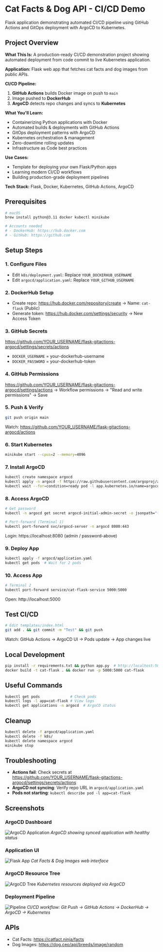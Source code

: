 # Cat Facts & Dog API - CI/CD Demo

Flask application demonstrating automated CI/CD pipeline using GitHub Actions and GitOps deployment with ArgoCD to Kubernetes.

## Project Overview

**What This Is:** A production-ready CI/CD demonstration project showing automated deployment from code commit to live Kubernetes application.

**Application:** Flask web app that fetches cat facts and dog images from public APIs.

**CI/CD Pipeline:**

1. **GitHub Actions** builds Docker image on push to `main`
2. Image pushed to **DockerHub**
3. **ArgoCD** detects repo changes and syncs to **Kubernetes**

**What You'll Learn:**

- Containerizing Python applications with Docker
- Automated builds & deployments with GitHub Actions
- GitOps deployment patterns with ArgoCD
- Kubernetes orchestration & management
- Zero-downtime rolling updates
- Infrastructure as Code best practices

**Use Cases:**

- Template for deploying your own Flask/Python apps
- Learning modern CI/CD workflows
- Building production-grade deployment pipelines

**Tech Stack:** Flask, Docker, Kubernetes, GitHub Actions, ArgoCD

## Prerequisites

```bash
# macOS
brew install python@3.11 docker kubectl minikube

# Accounts needed
# - DockerHub: https://hub.docker.com
# - GitHub: https://github.com
```

## Setup Steps

### 1. Configure Files

- Edit `k8s/deployment.yaml`: Replace `YOUR_DOCKERHUB_USERNAME`
- Edit `argocd/application.yaml`: Replace `YOUR_GITHUB_USERNAME`

### 2. DockerHub Setup

- Create repo: https://hub.docker.com/repository/create → Name: `cat-flask` (Public)
- Generate token: https://hub.docker.com/settings/security → New Access Token

### 3. GitHub Secrets

https://github.com/YOUR_USERNAME/flask-gitactions-argocd/settings/secrets/actions

- `DOCKER_USERNAME` = your-dockerhub-username
- `DOCKER_PASSWORD` = your-dockerhub-token

### 4. GitHub Permissions

https://github.com/YOUR_USERNAME/flask-gitactions-argocd/settings/actions
→ Workflow permissions → "Read and write permissions" → Save

### 5. Push & Verify

```bash
git push origin main
```

Watch: https://github.com/YOUR_USERNAME/flask-gitactions-argocd/actions

### 6. Start Kubernetes

```bash
minikube start --cpus=2 --memory=4096
```

### 7. Install ArgoCD

```bash
kubectl create namespace argocd
kubectl apply -n argocd -f https://raw.githubusercontent.com/argoproj/argo-cd/stable/manifests/install.yaml
kubectl wait --for=condition=ready pod -l app.kubernetes.io/name=argocd-server -n argocd --timeout=300s
```

### 8. Access ArgoCD

```bash
# Get password
kubectl -n argocd get secret argocd-initial-admin-secret -o jsonpath="{.data.password}" | base64 -d

# Port-forward (Terminal 1)
kubectl port-forward svc/argocd-server -n argocd 8080:443
```

Login: https://localhost:8080 (admin / password-above)

### 9. Deploy App

```bash
kubectl apply -f argocd/application.yaml
kubectl get pods  # Wait for 2 pods
```

### 10. Access App

```bash
# Terminal 2
kubectl port-forward service/cat-flask-service 5000:5000
```

Open: http://localhost:5000

## Test CI/CD

```bash
# Edit templates/index.html
git add . && git commit -m "Test" && git push
```

Watch: GitHub Actions → ArgoCD UI → Pods update → App changes live

## Local Development

```bash
pip install -r requirements.txt && python app.py  # http://localhost:5000
docker build -t cat-flask . && docker run -p 5000:5000 cat-flask
```

## Useful Commands

```bash
kubectl get pods              # Check pods
kubectl logs -l app=cat-flask # View logs
kubectl get applications -n argocd  # ArgoCD status
```

## Cleanup

```bash
kubectl delete -f argocd/application.yaml
kubectl delete -f k8s/
kubectl delete namespace argocd
minikube stop
```

## Troubleshooting

- **Actions fail**: Check secrets at https://github.com/YOUR_USERNAME/flask-gitactions-argocd/settings/secrets/actions
- **ArgoCD not syncing**: Verify repo URL in `argocd/application.yaml`
- **Pods not starting**: `kubectl describe pod -l app=cat-flask`

## Screenshots

### ArgoCD Dashboard
![ArgoCD Application](https://raw.githubusercontent.com/salemmohdmohd/flask-gitactions-argocd/main/docs/Screenshot%202025-10-01%20at%2011.54.23.png)
*ArgoCD showing synced application with healthy status*

### Application UI
![Flask App](https://raw.githubusercontent.com/salemmohdmohd/flask-gitactions-argocd/main/docs/Screenshot%202025-10-01%20at%2011.55.40.png)
*Cat Facts & Dog Images web interface*

### ArgoCD Resource Tree
![ArgoCD Tree](https://raw.githubusercontent.com/salemmohdmohd/flask-gitactions-argocd/main/docs/Screenshot%202025-10-01%20at%2011.55.10.png)
*Kubernetes resources deployed via ArgoCD*

### Deployment Pipeline
![Pipeline](https://raw.githubusercontent.com/salemmohdmohd/flask-gitactions-argocd/main/docs/Screenshot%202025-10-01%20at%2011.56.07.png)
*CI/CD workflow: Git Push → GitHub Actions → DockerHub → ArgoCD → Kubernetes*

## APIs

- Cat Facts: https://catfact.ninja/facts
- Dog Images: https://dog.ceo/api/breeds/image/random

